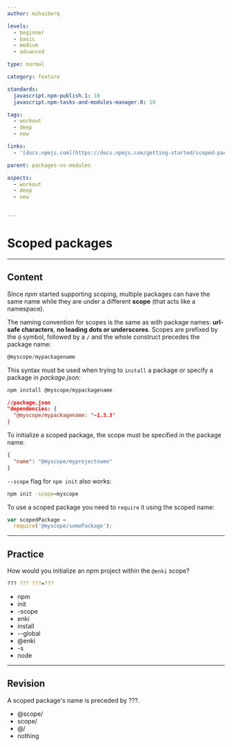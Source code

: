 ```yaml
---
author: mihaiberq

levels:
  - beginner
  - basic
  - medium
  - advanced

type: normal

category: feature

standards:
  javascript.npm-publish.1: 10
  javascript.npm-tasks-and-modules-manager.0: 10

tags:
  - workout
  - deep
  - new

links:
  - '[docs.npmjs.com](https://docs.npmjs.com/getting-started/scoped-packages){website}'

parent: packages-vs-modules

aspects:
  - workout
  - deep
  - new


---
```

# Scoped packages

---
## Content

Since *npm* started supporting scoping, multiple packages can have the same name while they are under a different **scope** (that acts like a namespace).

The naming convention for scopes is the same as with package names: **url-safe characters**, **no leading dots or underscores**. Scopes are prefixed by the `@` symbol, followed by a `/` and the whole construct precedes the package name:

```javascript
@myscope/mypackagename
```

This syntax must be used when trying to `install` a package or specify a package in *package.json*:

```bash
npm install @myscope/mypackagename
```

```json
//package.json
"dependencies: {
  "@myscope/mypackagename: "~1.3.3"
}
```

To initialize a scoped package, the scope must be specified in the package name:

```json
{
  "name": "@myscope/myprojectname"
}
```

`--scope` flag for `npm init` also works:

```bash
npm init -scope=myscope
```

To use a scoped package you need to `require` it using the scoped name:

```javascript
var scopedPackage =
  require('@myscope/somePackage');
```

---
## Practice

How would you initialize an npm project within the `@enki` scope?

```bash
??? ??? ???=???
```

* npm
* init
* -scope
* enki
* install
* --global
* @enki
* -s
* node

---
## Revision

A scoped package's name is preceded by ???.

* @scope/
* scope/
* @/
* nothing
 
 
 
